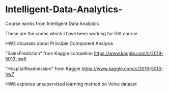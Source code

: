 # Intelligent-Data-Analytics-
Course works from Intelligent Data Analytics

These are the codes which I have been working for IDA course

HW2 dicusses about Principle Component Analysis 

"SalesPrediction" from Kaggle competion https://www.kaggle.com/c/2019-5013-hw5

"HospitalReadmission" from Kaggle https://www.kaggle.com/c/2019-5013-hw7

HW8 explores unsupervised learning method on Volve dataset 
